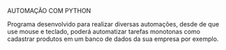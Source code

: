 AUTOMAÇÃO COM PYTHON

Programa desenvolvido para realizar diversas automações, desde de que use mouse e teclado, 
poderá automatizar tarefas monotonas como cadastrar produtos em um banco de dados da sua empresa por exemplo.
